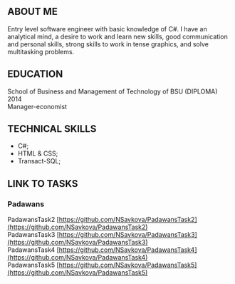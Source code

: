 ## ABOUT ME

Entry level software engineer with basic knowledge of C#. I have an analytical mind, a desire to work and learn new skills, good communication and personal skills, strong skills to work in tense graphics, and solve multitasking problems.

## EDUCATION
School of Business and Management of Technology of BSU (DIPLOMA) 2014      
Manager-economist

## TECHNICAL SKILLS
* C#;
* HTML & CSS;
* Transact-SQL;

## LINK TO TASKS    
### Padawans     
PadawansTask2 [https://github.com/NSavkova/PadawansTask2](https://github.com/NSavkova/PadawansTask2)    
PadawansTask3 [https://github.com/NSavkova/PadawansTask3](https://github.com/NSavkova/PadawansTask3)   
PadawansTask4 [https://github.com/NSavkova/PadawansTask4](https://github.com/NSavkova/PadawansTask4)     
PadawansTask5 [https://github.com/NSavkova/PadawansTask5](https://github.com/NSavkova/PadawansTask5)    




